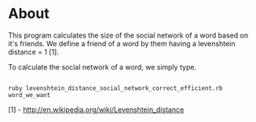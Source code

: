 About
=======================

This program calculates the size of the social network of a word based on it's friends.  We define a friend of a word by them
having a levenshtein distance = 1 [1].

To calculate the social network of a word, we simply type.

<code>
ruby levenshtein_distance_social_network_correct_efficient.rb word_we_want
</code>


[1] - http://en.wikipedia.org/wiki/Levenshtein_distance